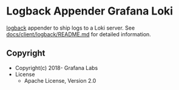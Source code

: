 # Logback Appender Grafana Loki

[logback](hhttp://logback.qos.ch/) appender to ship logs to a Loki server. See [docs/client/logback/README.md](../../docs/clients/logback/README.md) for detailed information.


## Copyright

* Copyright(c) 2018- Grafana Labs
* License
  * Apache License, Version 2.0
